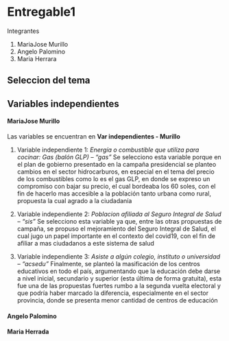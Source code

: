 # Entregable1
Integrantes
1. MariaJose Murillo
2. Angelo Palomino
3. Maria Herrara

## Seleccion del tema

## Variables independientes
#### MariaJose Murillo
Las variables se encuentran en **Var independientes - Murillo**
1. Variable independiente 1:
*Energía o combustible que utiliza para cocinar: Gas (balón GLP) – “gas”*
Se selecciono esta variable porque en el plan de gobierno presentado en la campaña presidencial se planteo cambios en el sector hidrocarburos, en especial en el tema del precio de los combustibles como lo es el gas GLP, en donde se expreso un compromiso con bajar su precio, el cual bordeaba los 60 soles,  con el fin de hacerlo mas accesible a la población tanto urbana como rural, propuesta la cual agrado a la ciudadanía

2. Variable independiente 2:
*Poblacion afiliada al Seguro Integral de Salud – “sis”*
Se selecciono esta variable ya que, entre las otras propuestas de campaña, se propuso el mejoramiento del Seguro Integral de Salud, el cual jugo un papel importante en el contexto del covid19, con el fin de afiliar a mas ciudadanos a este sistema de salud

3. Variable independiente 3:
*Asiste a algún colegio, instituto o universidad – “acsedu”*
Finalmente, se planteó la masificación de los centros educativos en todo el país, argumentando que la educación debe darse a nivel inicial, secundario y superior (esta última de forma gratuita), esta fue una de las propuestas fuertes rumbo a la segunda vuelta electoral y que podría haber marcado la diferencia, especialmente en el sector provincia, donde se presenta menor cantidad de centros de educación

#### Angelo Palomino

#### Maria Herrada
